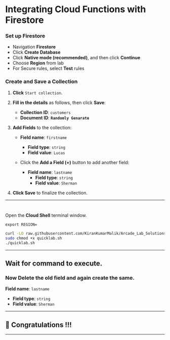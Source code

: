 

# Integrating Cloud Functions with Firestore


### Set up Firestore

- Navigation **Firestore**
- Click **Create Database**
- Click **Native mode (recommended)**, and then click **Continue**
- Choose **Region** from lab
- For Secure rules, select **Test** rules

### Create and Save a Collection

1. **Click** `Start collection`.

2. **Fill in the details** as follows, then click **Save**:

   - **Collection ID**: `customers`
   - **Document ID**: **`Randomly Genarate`**

3. **Add Fields** to the collection:

   - **Field name**: `firstname`
     - **Field type**: `string`
     - **Field value**: `Lucas`

   - Click the **Add a Field (+)** button to add another field:

     - **Field name**: `lastname`
       - **Field type**: `string`
       - **Field value**: `Sherman`


4. **Click Save** to finalize the collection.

---
#

Open the **Cloud Shell** terminal window.

```
export REGION=
```

```bash
curl -LO raw.githubusercontent.com/KiranKumarMalik/Arcade_Lab_Solutions/main/Integrating%20Cloud%20Functions%20with%20Firestore/quicklab.sh
sudo chmod +x quicklab.sh
./quicklab.sh
```

---

## Wait for command to execute. 

### Now Delete the old field and again create the same.

 **Field name**: `lastname`
 - **Field type**: `string`
 - **Field value**: `Sherman`


---

## 🎉 Congratulations !!!

---


